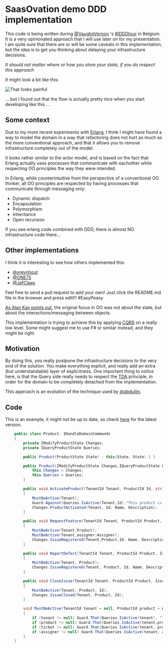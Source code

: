 # SaasOvation demo DDD implementation

This code is being written during [@VaughnVernon](http://vaughnvernon.co/) 's [#IDDDtour](http://idddtour.com/) in Belgium. It is a very opinionated approach that I will use later on for my presentation. I am quite sure that there are or will be some caveats in this implementation, but the idea is to get you thinking about delaying your infrastructure decisions.

*It should not matter where or how you store your state, if you do respect this approach*

It might look a bit like this:

![That looks painful](http://lh6.ggpht.com/_2VEaTPMR9yw/So8uWIZSPFI/AAAAAAAAAVo/PhxXTpF7bD8/basketball_fail%5B2%5D.jpg?imgmax=800)

... but I found out that the flow is actually pretty nice when you start developing like this ...

## Some context

Due to my more recent experiments with [Erlang](http://www.erlang.org/), I think I might have found a way to model the domain in a way that refactoring does not hurt as much as the more conventional approach, and that it allows you to remove infrastructure completely out of the model.

It looks rather similar to the actor model, and is based on the fact that Erlang actually uses processes that communicate with eachother while respecting OO principles the way they were intended.

In Erlang, while counterintuitive from the perspective of a conventional OO thinker, all OO principles are respected by having processes that communicate through messaging only:

- Dynamic dispatch
- Encapsulation 
- Polymorphism 
- Inheritance
- Open recursion
 
If you see erlang code combined with DDD, there is almost NO infrastructure code there...

## Other implementations

I think it is interesting to see how others implemented this:

- [@yreynhout](https://github.com/yreynhout/IssueTracking)
- [@ONE75](https://github.com/ONE75/IDDD)
- [@JefClaes](https://github.com/JefClaes/iddd-labs)

Feel free to send a pull request to add your own! Just click the README.md file in the browser and press edit!!! #EasyPeasy

[As Alan Kay points out](http://lists.squeakfoundation.org/pipermail/squeak-dev/1998-October/017019.html), the original focus in OO was not about the state, but about the interactions/messaging between objects.

This implementation is trying to achieve this by applying [CQRS](http://martinfowler.com/bliki/CQRS.html) on a really low level. Some might suggest me to use F# or similar instead, and they might be right.

## Motivation

By doing this, you really postpone the infrastructure decisions to the very end of the solution.
You make everything explicit, and really add an extra (but understandable) layer of explicitness.
One important thing to notice here, is that the Query side really needs to respect the [TDA](http://pragprog.com/articles/tell-dont-ask) principle, in order 
for the domain to be completely detached from the implementation.

This approach is an evolution of the technique used by [@abdullin](https://github.com/Lokad/lokad-iddd-sample/blob/master/Sample/Domain/CustomerAggregate/Customer.cs).

## Code

This is an example, it might not be up to date, so check [here](https://github.com/ToJans/SaasOvation/blob/master/SaasOvation.IssueTrack.Domain/Model/Product.cs) for the latest version.

```c#
    public class Product: IHandleDomainCommands
    {
        private IModifyProductState Changes;
        private IQueryProductState Queries;

        public Product(ProductState State) : this(State, State) { }

        public Product(IModifyProductState Changes,IQueryProductState Queries) {
            this.Changes = Changes;
            this.Queries = Queries;
        }

        public void ActivateProduct(TenantId Tenant, ProductId Id, string Name, string Description)
        {
            MustBeActive(Tenant);
            Guard.Against(Queries.IsActive(Tenant,Id),"This product is already active.");
            Changes.ProductActivated(Tenant, Id, Name, Description);
        }

        public void RequestFeature(TenantId Tenant, ProductId Product, IssueId Id, string Name, string Description,IssueAssignerId Assigner)
        {
            MustBeActive(Tenant,Product);
            MustBeActive(Tenant,assigner:Assigner);
            Changes.IssueRegistered(Tenant,Product,Id, Name, Description,IssueType.Feature,Assigner);
        }

        public void ReportDefect(TenantId Tenant, ProductId Product, IssueId Id, string Name, string Description,IssueAssignerId Assigner)
        {
            MustBeActive(Tenant, Product);
            Changes.IssueRegistered(Tenant, Product, Id, Name, Description,IssueType.Defect,Assigner);
        }

        public void CloseIssue(TenantId Tenant, ProductId Product, IssueId Id)
        {
            MustBeActive(Tenant, Product, Id);
            Changes.IssueClosed(Tenant, Product, Id);
        }

        void MustBeActive(TenantId tenant = null, ProductId product = null, IssueId ticket = null,IssueAssignerId assigner=null)
        {
            if (tenant != null) Guard.That(Queries.IsActive(tenant), "This is an inactive tenant");
            if (product != null) Guard.That(Queries.IsActive(tenant,product), "This is an inactive product");
            if (ticket != null) Guard.That(Queries.IsActive(tenant, product, ticket), "This is an inactive ticket");
            if (assigner != null) Guard.That(Queries.IsActive(tenant, assigner), "This is an inactive assigner");
        }
    }
```
